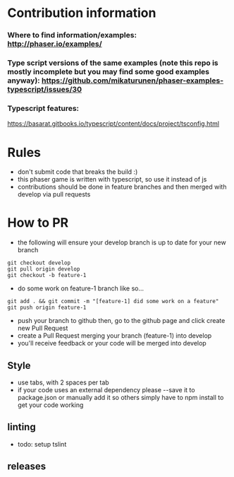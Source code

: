 # Contribution information

### Where to find information/examples: http://phaser.io/examples/

### Type script versions of the same examples (note this repo is mostly incomplete but you may find some good examples anyway): https://github.com/mikaturunen/phaser-examples-typescript/issues/30

### Typescript features:
https://basarat.gitbooks.io/typescript/content/docs/project/tsconfig.html

# Rules
- don't submit code that breaks the build :)
- this phaser game is written with typescript, so use it instead of js
- contributions should be done in feature branches and then merged with develop via pull requests

# How to PR
- the following will ensure your develop branch is up to date for your new branch
```
git checkout develop
git pull origin develop
git checkout -b feature-1
```
- do some work on feature-1 branch like so...
```
git add . && git commit -m "[feature-1] did some work on a feature"
git push origin feature-1
```
- push your branch to github then, go to the github page and click create new Pull Request
- create a Pull Request merging your branch (feature-1) into develop
- you'll receive feedback or your code will be merged into develop

## Style
- use tabs, with 2 spaces per tab
- if your code uses an external dependency please --save it to package.json or manually add it so others simply have to npm install to get your code working

## linting
- todo: setup tslint

## releases

